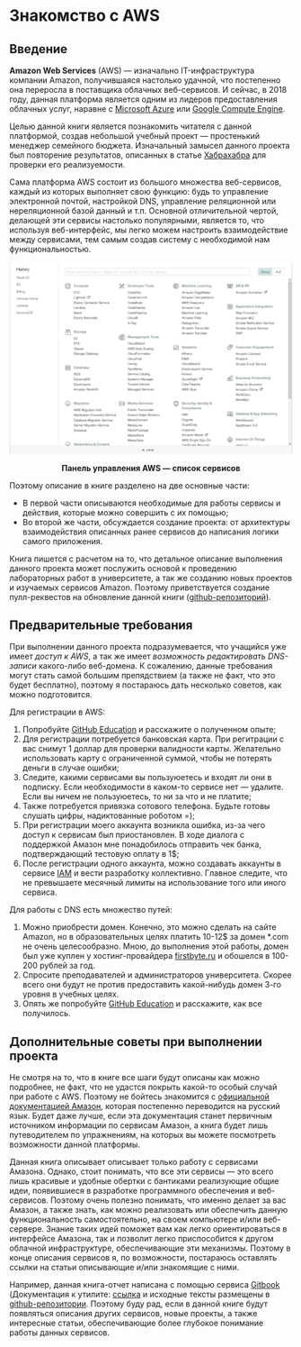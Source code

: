 # Знакомство с AWS

## Введение

**Amazon Web Services** (AWS) — изначально IT-инфраструктура компании Amazon,
получившаяся настолько удачной, что постепенно она переросла в поставщика
облачных веб-сервисов. И сейчас, в 2018 году, данная платформа является одним
из лидеров предоставления облачных услуг, наравне с
[Microsoft Azure](https://azure.microsoft.com) или
[Google Compute Engine](https://cloud.google.com/compute/).

Целью данной книги является познакомить читателя с данной платформой,
создав небольшой учебный проект — простенький менеджер семейного бюджета.
Изначальный замысел данного проекта был повторение результатов, описанных в
статье [Хабрахабра](https://habrahabr.ru/post/334146/) для проверки
его реализуемости.

Сама платформа AWS состоит из большого множества веб-сервисов, каждый
из которых выполняет свою функцию: будь то управление электронной почтой,
настройкой DNS, управление реляционной или нереляционной базой данный и т.п.
Основной отличительной чертой, делающей эти сервисы настолько популярными,
является то, что используя веб-интерфейс, мы легко можем настроить взаимодействие
между сервисами, тем самым создав систему с необходимой нам функциональностью.

![Множество сервисов AWS](img/services.png)
<center><b>Панель управления AWS — список сервисов</b></center>

Поэтому описание в книге разделено на две основные части:

* В первой части описываются необходимые для работы сервисы и действия,
    которые можно совершить с их помощью;
* Во второй же части, обсуждается создание проекта:
    от архитектуры взаимодействия описанных ранее сервисов до написания
    логики самого приложения.

Книга пишется с расчетом на то, что детальное описание выполнения данного проекта
может послужить основой к проведению лабораторных работ в университете, а так
же созданию новых проектов и изучаемых сервисов Amazon. Поэтому
приветствуется создание пулл-реквестов на обновление данной книги
([github-репозиторий](https://github.com/Suhoy95/aws-bootstrap-pdf)).

## Предварительные требования

При выполнении данного проекта подразумевается, что учащийся уже
имеет *доступ к AWS*, а так же имеет *возможность редактировать DNS-записи*
какого-либо веб-домена. К сожалению, данные требования могут стать самой
большим препядствием (а также не факт, что это будет бесплатно),
поэтому я постараюсь дать несколько советов, как можно подготовится.

Для регистрации в AWS:
1. Попробуйте [GitHub Education](https://tproger.ru/articles/free-from-github/) и
расскажите о полученном опыте;
2. Для регистрации потребуется банковская карта. При регитрации с вас снимут 1 доллар
для проверки валидности карты. Желательно использовать карту с ограниченной суммой,
чтобы не потерять деньги в случае ошибки;
3. Следите, какими сервисами вы пользуюетесь и входят ли они в подписку. Если
необходимости в каком-то сервисе нет — удалите. Если вы ничем не пользуюетесь, то
ни за что и не платите;
4. Также потребуется привязка сотового телефона. Будьте готовы слушать цифры,
надиктованные роботом =);
5. При регистрации моего аккаунта возникла ошибка, из-за чего доступ к сервисам был
приостановлен. В ходе диалога с поддержкой Амазон мне понадобилось отправить
чек банка, подтверждающий тестовую оплату в 1$;
6. После регистрации одного аккаунта, можно создавать аккаунты в сервисе [IAM](services/iam.md)
и вести разработку коллективно. Главное следите, что не превышаете месячный лимиты на использование того или иного сервиса.

Для работы с DNS есть множество путей:
1. Можно приобрести домен. Конечно, это можно сделать на сайте Amazon, но в
образовательных целях платить 10-12$ за домен *.com не очень целесообразно.
Мною, до выполнения этой работы, домен был уже куплен у хостинг-провайдера
[firstbyte.ru](https://firstbyte.ru/) и обошелся в 100-200 рублей за год.
2. Спросите преподавателей и администраторов университета. Скорее всего они
будут не против предоставить какой-нибудь домен 3-го уровня в учебных целях.
3. Опять же попробуйте [GitHub Education](https://tproger.ru/articles/free-from-github/)
и расскажите, как все получилось.

## Дополнительные советы при выполнении проекта

Не смотря на то, что в книге все шаги будут описаны как можно подробнее, не
факт, что не удастся покрыть какой-то особый случай при работе с AWS.
Поэтому не бойтесь знакомится с
[официальной документацией Амазон](https://aws.amazon.com/ru/documentation/),
которая постепенно переводится на русский язык. Будет даже лучше, если эта
документация станет первичным источником информации по сервисам Амазон,
а книга будет лишь путеводителем по упражнениям, на которых вы можете
посмотреть возможности данной платформы.

Данная книга описывает описывает только работу с сервисами Амазона. Однако,
стоит понимать, что все эти сервисы — это всего лишь красивые и удобные обертки
с бантиками реализующие общие идеи, появившиеся в разработке программного
обеспечения и веб-сервисов. Поэтому очень полезно понимать, что именно
делает за вас Амазон, а также знать, как можно реализовать или обеспечить
данную функциональность самостоятельно, на своем компьютере и/или веб-сервере.
Знание таких идей поможет вам как легко ориентироваться в интерфейсе Амазона,
так и позволит легко приспособится к другом облачной инфраструктуре,
обеспечивающие эти механизмы. Поэтому в конце описания сервисов я, по возможности,
постараюсь оставлять ссылки на статьи описывающие и/или знакомящие с ними.

Например, данная книга-отчет написана с помощью сервиса [Gitbook](http://gitbook.com/)
(Документация к утилите: [ссылка](https://toolchain.gitbook.com) и исходные
тексты размещены в [github-репозитории](https://github.com/Suhoy95/aws-bootstrap-pdf).
Поэтому буду рад, если в данной книге будут появляться описания других сервисов,
новые проекты, а также интересные статьи, обеспечивающие более глубокое понимание
работы данных сервисов.



